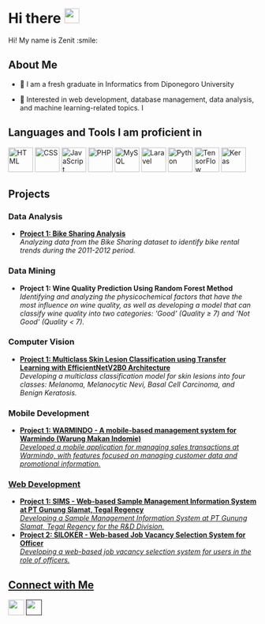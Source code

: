 <h1 class="default_cursor_cs"> Hi there <img src="https://raw.githubusercontent.com/MartinHeinz/MartinHeinz/master/wave.gif" width="30px"> </h1>
<p align="center">
</p>
<div size="20px"> Hi! My name is Zenit :smile: 
</div>
<h2> About Me</h2>
<ul>
<li>
<p>👯 I am a fresh graduate in Informatics from Diponegoro University  
</p>
</li>
<li>
<p>💬 Interested in web development, database management, data analysis, and machine learning-related topics.  
I</p>
</li>
</ul>
<h2>Languages and Tools I am proficient in </h2>
<p>
  <img src="https://cdn.jsdelivr.net/gh/devicons/devicon/icons/html5/html5-original.svg" alt="HTML" width="50" height="50"/>
  <img src="https://cdn.jsdelivr.net/gh/devicons/devicon/icons/css3/css3-original.svg" alt="CSS" width="50" height="50"/>
  <img src="https://cdn.jsdelivr.net/gh/devicons/devicon/icons/javascript/javascript-original.svg" alt="JavaScript" width="50" height="50"/>
  <img src="https://cdn.jsdelivr.net/gh/devicons/devicon/icons/php/php-original.svg" alt="PHP" width="50" height="50"/>
  <img src="https://cdn.jsdelivr.net/gh/devicons/devicon/icons/mysql/mysql-original.svg" alt="MySQL" width="50" height="50"/>
  <img src="https://cdn.jsdelivr.net/gh/simple-icons/simple-icons/icons/laravel.svg" alt="Laravel" width="50" height="50"/>
  <img src="https://cdn.jsdelivr.net/gh/devicons/devicon/icons/python/python-original.svg" alt="Python" width="50" height="50"/>
  <img src="https://cdn.jsdelivr.net/gh/devicons/devicon/icons/tensorflow/tensorflow-original.svg" alt="TensorFlow" width="50" height="50"/>
  <img src="https://cdn.jsdelivr.net/gh/devicons/devicon/icons/keras/keras-original.svg" alt="Keras" width="50" height="50"/>
</p>
<h2>Projects</h2>
<h3>Data Analysis</h3>
<ul>
  <li>
    <strong><a href="https://github.com/zntlnaa/Bike-Sharing-Project">Project 1: Bike Sharing Analysis</a></strong><br>
    <span><i>Analyzing data from the Bike Sharing dataset to identify bike rental trends during the 2011-2012 period.</i></span>
  </li>
</ul>
<h3>Data Mining</h3>
<ul>
  <li>
    <strong>Project 1: Wine Quality Prediction Using Random Forest Method</strong><br>
    <span><i>Identifying and analyzing the physicochemical factors that have the most influence on wine quality, as well as developing a model that can classify wine quality into two categories: 'Good' (Quality ≥ 7) and 'Not Good' (Quality < 7).</i></span>
  </li>
</ul>
<h3>Computer Vision</h3>
<ul>
  <li>
    <strong><a href="https://github.com/zntlnaa/Skin-Lesion-Classification-using-TL-EfficientnetV2B0-">Project 1: Multiclass Skin Lesion Classification using Transfer Learning with EfficientNetV2B0 Architecture</a></strong><br>
    <span><i>Developing a multiclass classification model for skin lesions into four classes: Melanoma, Melanocytic Nevi, Basal Cell Carcinoma, and Benign Keratosis.</i>     </span>
  </li>
</ul>
<h3>Mobile Development</h3>
<ul>
  <li>
    <strong><a href=https://github.com/zntlnaa/Warmindo>Project 1: WARMINDO - A mobile-based management system for Warmindo (Warung Makan Indomie)</strong><br>
    <span><i>Developed a mobile application for managing sales transactions at Warmindo, with features focused on managing customer data and promotional information.</i></span>
  </li>
</ul>
<h3>Web Development</h3>
<ul>
  <li>
    <strong>Project 1: SIMS - Web-based Sample Management Information System at PT Gunung Slamat, Tegal Regency</strong><br>
    <span><i>Developing a Sample Management Information System at PT Gunung Slamat, Tegal Regency for the R&D Division.</i></span>
  </li>
  <li>
    <strong><a href="https://github.com/zntlnaa/SILOKER">Project 2: SILOKER - Web-based Job Vacancy Selection System for Officer</strong><br>
    <span><i>Developing a web-based job vacancy selection system for users in the role of officers.</i></span>
  </li>
</ul>      
<h2> Connect with Me </h2>
<a href="https://www.linkedin.com/in/zenitlaena"> <img width="32px" align="center" src="https://raw.githubusercontent.com/rahulbanerjee26/githubAboutMeGenerator/main/icons/linked-in-alt.svg"></a> 
<a href=""> <img width="32px" align="center" src="https://raw.githubusercontent.com/rahulbanerjee26/githubAboutMeGenerator/main/icons/github.svg"></a>
<br>
<br>
  <br>












